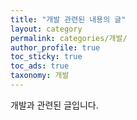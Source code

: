 ```yaml
---
title: "개발 관련된 내용의 글"
layout: category
permalink: categories/개발/
author_profile: true
toc_sticky: true
toc_ads: true
taxonomy: 개발
---
```

개발과 관련된 글입니다.
